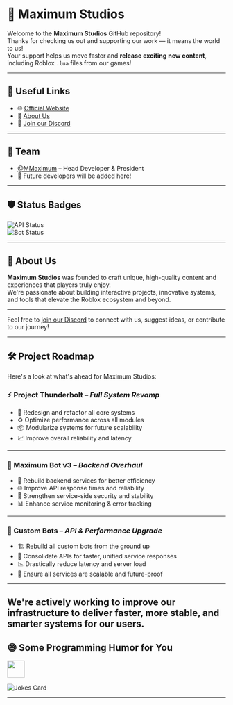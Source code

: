 # 🌟 Maximum Studios

Welcome to the **Maximum Studios** GitHub repository!  
Thanks for checking us out and supporting our work — it means the world to us!  
Your support helps us move faster and **release exciting new content**, including Roblox `.lua` files from our games!

---

## 🔗 Useful Links

- 🌐 [Official Website](https://maximumstudios.xyz)  
- 👤 [About Us](https://about.maximumstudios.xyz)  
- 💬 [Join our Discord](https://invite.maximumstudios.xyz)

---

## 👥 Team

- [@MMaximum](https://github.com/MMaximum) – Head Developer & President 
- 🚧 Future developers will be added here!

---

## 🛡️ Status Badges

![API Status](https://img.shields.io/badge/API_SERVICES-WORKING-brightgreen?style=for-the-badge)  
![Bot Status](https://img.shields.io/badge/BOT_SERVICES-WORKING-brightgreen?style=for-the-badge)

---

## 🚀 About Us

**Maximum Studios** was founded to craft unique, high-quality content and experiences that players truly enjoy.  
We're passionate about building interactive projects, innovative systems, and tools that elevate the Roblox ecosystem and beyond.

---

Feel free to [join our Discord](https://invite.maximumstudios.xyz) to connect with us, suggest ideas, or contribute to our journey!

---

## 🛠️ Project Roadmap

Here's a look at what's ahead for Maximum Studios:

### ⚡ Project Thunderbolt – *Full System Revamp*

- 🔄 Redesign and refactor all core systems  
- ⚙️ Optimize performance across all modules  
- 📦 Modularize systems for future scalability  
- 📈 Improve overall reliability and latency

---

### 🤖 Maximum Bot v3 – *Backend Overhaul*

- 🧠 Rebuild backend services for better efficiency  
- 🌐 Improve API response times and reliability  
- 🔐 Strengthen service-side security and stability  
- 📊 Enhance service monitoring & error tracking

---

### 🔧 Custom Bots – *API & Performance Upgrade*

- 🏗️ Rebuild all custom bots from the ground up  
- 🧬 Consolidate APIs for faster, unified service responses  
- 📉 Drastically reduce latency and server load  
- 🔄 Ensure all services are scalable and future-proof

---

We're actively working to improve our infrastructure to deliver **faster, more stable, and smarter systems** for our users.
---

## 😄 Some Programming Humor for You  
<img src="https://media2.giphy.com/media/UQDSBzfyiBKvgFcSTw/giphy.gif?cid=ecf05e47p3cd513axbek3f56ti3jzizq8hincw20jauyyfyw&rid=giphy.gif" width="40" align="center" />

![Jokes Card](https://readme-jokes.vercel.app/api?theme=default)

---
